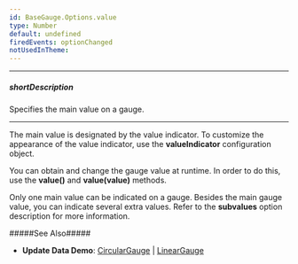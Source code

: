 ```yaml
---
id: BaseGauge.Options.value
type: Number
default: undefined
firedEvents: optionChanged
notUsedInTheme: 
---
```

---
##### shortDescription
Specifies the main value on a gauge.

---
The main value is designated by the value indicator. To customize the appearance of the value indicator, use the **valueIndicator** configuration object.

You can obtain and change the gauge value at runtime. In order to do this, use the **value()** and **value(value)** methods.

Only one main value can be indicated on a gauge. Besides the main gauge value, you can indicate several extra values. Refer to the **subvalues** option description for more information.

#####See Also#####
- **Update Data Demo**: [CircularGauge](https://js.devexpress.com/Demos/WidgetsGallery/Demo/Gauges/UpdateCircularGaugeDataAtRuntime) | [LinearGauge](https://js.devexpress.com/Demos/WidgetsGallery/Demo/Gauges/UpdateLinearGaugeDataAtRuntime)